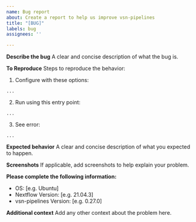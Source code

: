 ```yaml
---
name: Bug report
about: Create a report to help us improve vsn-pipelines
title: "[BUG]"
labels: bug
assignees: ''

---
```


**Describe the bug**
A clear and concise description of what the bug is.

**To Reproduce**
Steps to reproduce the behavior:
1. Configure with these options:
<!-- Please specify the configure command used (if applicable, otherwise delete this block): -->
```
...
```

2. Run using this entry point:
<!-- Please specify the run command used (if applicable, otherwise delete this block): -->
```
...
```

3. See error:
<!-- Please paste the full error output in this code block (if applicable, otherwise delete this block): -->
```
...
```

**Expected behavior**
A clear and concise description of what you expected to happen.

**Screenshots**
If applicable, add screenshots to help explain your problem.

**Please complete the following information:**
 - OS: [e.g. Ubuntu]
 - Nextflow Version: [e.g. 21.04.3]
 - vsn-pipelines Version: [e.g. 0.27.0]

**Additional context**
Add any other context about the problem here.
